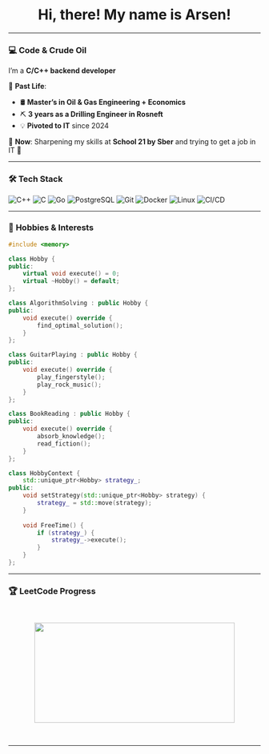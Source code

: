 <h1 style="text-align: center;">Hi, there! My name is Arsen!</h1>

---

### 💻 **Code & Crude Oil**  
I’m a **C/C++ backend developer**  

🔧 **Past Life**:  
- 🛢️ **Master’s in Oil & Gas Engineering + Economics**  
- ⛏️ **3 years as a Drilling Engineer in Rosneft**  
- 💡 **Pivoted to IT** since 2024 

🚀 **Now**: Sharpening my skills at **School 21 by Sber** and trying to get a job in IT 🥹  

---

### 🛠️ **Tech Stack**  
![C++](https://img.shields.io/badge/-C++-00599C?logo=c%2B%2B&logoColor=white)
![C](https://img.shields.io/badge/-C-A8B9CC?logo=c&logoColor=white)
![Go](https://img.shields.io/badge/-Go-00ADD8?logo=go&logoColor=white)
![PostgreSQL](https://img.shields.io/badge/-PostgreSQL-4169E1?logo=postgresql&logoColor=white)
![Git](https://img.shields.io/badge/-Git-F05032?logo=git&logoColor=white)
![Docker](https://img.shields.io/badge/-Docker-2496ED?logo=docker&logoColor=white)
![Linux](https://img.shields.io/badge/-Linux-FCC624?logo=linux&logoColor=black)
![CI/CD](https://img.shields.io/badge/-CI/CD-FF6B6B?logo=githubactions&logoColor=white)

---

### 🎸 **Hobbies & Interests**  

<div>
  
```cpp
#include <memory>

class Hobby {
public:
    virtual void execute() = 0;
    virtual ~Hobby() = default;
};

class AlgorithmSolving : public Hobby {
public:
    void execute() override {
        find_optimal_solution();
    }
};

class GuitarPlaying : public Hobby {
public:
    void execute() override {
        play_fingerstyle();
        play_rock_music();
    }
};

class BookReading : public Hobby {
public:
    void execute() override {
        absorb_knowledge();
        read_fiction();
    }
};

class HobbyContext {
    std::unique_ptr<Hobby> strategy_;
public:
    void setStrategy(std::unique_ptr<Hobby> strategy) {
        strategy_ = std::move(strategy);
    }
    
    void FreeTime() {
        if (strategy_) {
            strategy_->execute();
        }
    }
};
```
</div>

---

### 🏆 LeetCode Progress
<br/>
<a href="https://leetcode.com/wendolyr/">
  <p align="center">
    <img width="400" height="200" src="https://leetcard.jacoblin.cool/wendolyr">
  </p>
</a>
<br/>  

---
